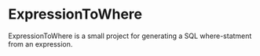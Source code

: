 ExpressionToWhere
=======

ExpressionToWhere is a small project for generating a SQL where-statment from an expression.